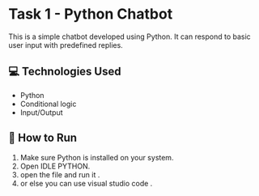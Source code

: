 # Task 1 - Python Chatbot

This is a simple chatbot developed using Python. It can respond to basic user input with predefined replies.

## 💻 Technologies Used
- Python
- Conditional logic
- Input/Output

## 🚀 How to Run
1. Make sure Python is installed on your system.
2. Open IDLE PYTHON.
3. open the file and run it .
4. or else you can use visual studio code .
